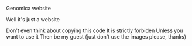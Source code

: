 Genomica website

Well it's just a website

Don't even think about copying this code
It is strictly forbiden
Unless you want to use it
Then be my guest
(just don't use the images please, thanks)
